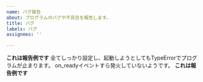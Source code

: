 ```yaml
---
name: バグ報告
about: プログラムのバグや不具合を報告します。
title: バグ
labels: バグ
assignees: ''

---
```


**これは報告例です**
全てしっかり設定し、起動しようとしてもTypeErrorでプログラムが止まります。
on_readyイベントすら発火していないようです。
**これは報告例です**
